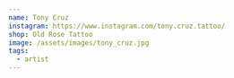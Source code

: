 ```yaml
---
name: Tony Cruz
instagram: https://www.instagram.com/tony.cruz.tattoo/
shop: Old Rose Tattoo
image: /assets/images/tony_cruz.jpg
tags:
  - artist
---
```

